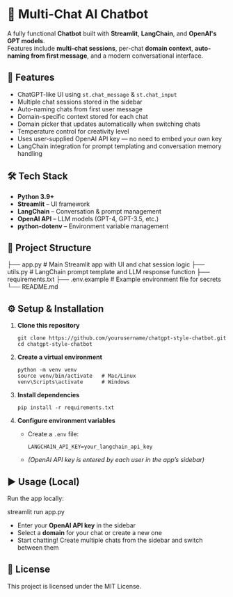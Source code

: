 # 💬 Multi-Chat AI Chatbot

A fully functional **Chatbot** built with **Streamlit**, **LangChain**, and **OpenAI's GPT models**.  
Features include **multi-chat sessions**, per-chat **domain context**, **auto-naming from first message**, and a modern conversational interface.

## 🚀 Features

- ChatGPT-like UI using `st.chat_message` & `st.chat_input`
- Multiple chat sessions stored in the sidebar
- Auto-naming chats from first user message
- Domain-specific context stored for each chat
- Domain picker that updates automatically when switching chats
- Temperature control for creativity level
- Uses user-supplied OpenAI API key — no need to embed your own key
- LangChain integration for prompt templating and conversation memory handling

## 🛠️ Tech Stack

- **Python 3.9+**
- **Streamlit** – UI framework
- **LangChain** – Conversation & prompt management
- **OpenAI API** – LLM models (GPT-4, GPT-3.5, etc.)
- **python-dotenv** – Environment variable management

## 📂 Project Structure

├── app.py # Main Streamlit app with UI and chat session logic
├── utils.py # LangChain prompt template and LLM response function
├── requirements.txt
├── .env.example # Example environment file for secrets
└── README.md

## ⚙️ Setup & Installation

1. **Clone this repository**
    ```
    git clone https://github.com/yourusername/chatgpt-style-chatbot.git
    cd chatgpt-style-chatbot
    ```

2. **Create a virtual environment**
    ```
    python -m venv venv
    source venv/bin/activate   # Mac/Linux
    venv\Scripts\activate      # Windows
    ```

3. **Install dependencies**
    ```
    pip install -r requirements.txt
    ```

4. **Configure environment variables**

    - Create a `.env` file:
        ```
        LANGCHAIN_API_KEY=your_langchain_api_key
        ```
    - *(OpenAI API key is entered by each user in the app’s sidebar)*

## ▶️ Usage (Local)

Run the app locally:

streamlit run app.py

- Enter your **OpenAI API key** in the sidebar
- Select a **domain** for your chat or create a new one
- Start chatting! Create multiple chats from the sidebar and switch between them

## 📜 License

This project is licensed under the MIT License.